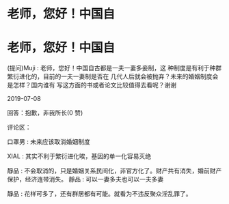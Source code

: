 # 老师，您好！中国自

# 老师，您好！中国自

(提问)Muji : 老师，您好！中国自古都是一夫一妻多妾制，这 种制度是有利于种群繁衍进化的，目前的一夫一妻制是否在 几代人后就会被抛弃？未来的婚姻制度会是怎样？国内谁有 写这方面的书或者论文比较值得去看呢？谢谢

2019-07-08

回答：抱歉，非我所长(0 赞)

评论区：

口罩男 : 未来应该取消婚姻制度

XIAL : 其实不利于繁衍进化唉，基因的单一化容易灭绝

靜品 : 不会取消的，只是婚姻关系民间化，非官方化了。财产共有消失，婚前财产保护，经济连带消失。 靜品 : 可以一妻多夫也可以一夫多妻

靜品 : 花样可多了，还有群居都有可能。就看为不违反聚众淫乱罪了。